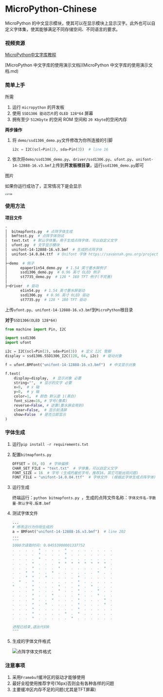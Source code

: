 # MicroPython-Chinese

MicroPython 的中文显示模块，使其可以在显示模块上显示汉字。此外也可以自定义字体集，使其能够满足不同存储空间、不同语言的要求。

### 视频资源

[MicroPython中文字库教程](https://www.bilibili.com/video/BV12B4y1B7Ff/)

[MicroPython 中文字库的使用演示文档](MicroPython 中文字库的使用演示文档.md)

### 简单上手

所需

1. 运行 `micropython` 的开发板
2. 使用 `SSD1306 驱动芯片`的 `OLED 128*64` 屏幕
3. 拥有至少 `512Kbyte` 的空闲 ROM 空间和 `20 Kbyte`的空闲内存

**两步操作**

1. 将 `demo/ssd1306_demo.py`文件修改为你所连接的引脚

   ```python
   i2c = I2C(scl=Pin(2), sda=Pin(3))  # line 16
   ```

2. 依次将`demo/ssd1306_demo.py`、`driver/ssd1306.py`、`ufont.py`、`unifont-14-12888-16.v3.bmf`上传到**开发板根目录**，运行`ssd1306_demo.py`即可

图片

如果你运行成功了，正常情况下是会显示

   <img src="https://s1.ax1x.com/2022/07/31/vFBplT.jpg" alt="运行效果" style="zoom: 33%;" />

### 使用方法

**项目文件**

```sh
-
│  bitmapfonts.py  # 点阵字体生成
│  bmftest.py  # 点阵字体测试
│  text.txt  # 默认字体集，用于生成点阵字体，可以自定义文字
│  ufont.py  # 文字显示模块
│  unifont-14-12888-16.v3.bmf  # 生成的点阵字体
│  unifont-14.0.04.ttf  # Unifont 字体 https://savannah.gnu.org/projects/unifont/
│
├─demo  # 例子
│      epaper1in54_demo.py  # 1.54 英寸墨水屏例子
│      ssd1306_demo.py  # 0.96 英寸 OLED 例子
│      st7735_demo.py  # 128 * 180 TFT 例子(不完善)
│
├─driver  # 驱动
       e1in54.py  # 1.54 英寸墨水屏驱动
       ssd1306.py  # 0.96 英寸 OLED 驱动
       st7735.py  # 128 * 180 TFT 驱动

```

上传`ufont.py`、`unifont-14-12888-16.v3.bmf`到`MicroPython`根目录

**对于**`SSD1306(OLED 128*64)`

```python
from machine import Pin, I2C

import ssd1306
import ufont

i2c = I2C(scl=Pin(2), sda=Pin(3))  # 定义 I2C 管脚
display = ssd1306.SSD1306_I2C(128, 64, i2c)  # 驱动对象

f = ufont.BMFont("unifont-14-12888-16.v3.bmf")  # 中文显示对象

f.text(
    display=display,  # 显示对象 必要
    string="",  # 显示的文字 必要
    x=0,  # x 轴
    y=0,  # y 轴
    color=1,  # 颜色 默认是 1(黑白)
    font_size=16, # 字号(像素)
    reverse=False, # 逆置(墨水屏会用到)
    clear=False,  # 显示前清屏
    show=False  # 是否立即显示
)
```

### 字体生成

1. 运行`pip install -r requirements.txt`

2. 配置`bitmapfonts.py`

   ```python
   OFFSET = (0, 0)  # 字体偏移
   CHAR_SET_FILE = "text.txt"  # 字体集，可以自定义文字
   FONT_SIZE = 16  # 字号 (生成的最优字号，推荐16，其它可能出现问题)
   FONT_FILE = "unifont-14.0.04.ttf"  # 字体文件  (根据此字体生成点阵字体)
   ```

3. 运行生成

   终端运行：`python bitmapfonts.py `，生成的点阵文件名称：`字体文件名-字数量-默认字号.版本.bmf`

4. 测试字体文件

   ```python
   ...
   # 修改这行为你刚生成的
   a = BMFont("unifont-14-12888-16.v3.bmf")  # line 202
   ...
   """
   1000次读取时间: 0.04553900001337752
   .  .  .  .  *  .  .  .  *  .  .  .  .  .  .  .  
   .  .  .  .  *  .  .  .  *  .  .  .  .  .  .  .  
   .  .  .  .  *  .  .  .  *  .  .  .  .  .  .  .  
   .  .  .  *  .  .  .  *  *  *  *  *  *  *  *  .  
   .  .  .  *  .  .  .  *  .  .  .  .  .  .  *  .  
   .  .  *  *  .  .  *  .  .  .  .  .  .  *  .  .  
   .  .  *  *  .  *  .  .  .  .  *  .  .  .  .  .  
   .  *  .  *  .  .  .  .  .  .  *  .  .  .  .  .  
   *  .  .  *  .  .  .  *  .  .  *  .  *  .  .  .  
   .  .  .  *  .  .  .  *  .  .  *  .  .  *  .  .  
   .  .  .  *  .  .  *  .  .  .  *  .  .  *  .  .  
   .  .  .  *  .  .  *  .  .  .  *  .  .  .  *  .  
   .  .  .  *  .  *  .  .  .  .  *  .  .  .  *  .  
   .  .  .  *  .  .  .  .  .  .  *  .  .  .  .  .  
   .  .  .  *  .  .  .  .  *  .  *  .  .  .  .  .  
   .  .  .  *  .  .  .  .  .  *  .  .  .  .  .  .  
   
   进程已结束,退出代码0
   """
   ```

5. 生成的字体文件格式

   ![点阵字体文件格式](https://s1.ax1x.com/2022/07/31/vkQ9u6.jpg)

### 注意事项

1. 采用`Framebuf`缓冲区的驱动才能够使用
2. 最好全程使用推荐字号(16px)否则会有各种各样的问题
3. 主要缓冲区内存不足的问题(尤其是TFT屏幕)

